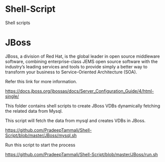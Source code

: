 # Shell-Script
Shell scripts


# JBoss 

JBoss, a division of Red Hat, is the global leader in open source middleware software, combining enterprise-class JEMS open source software with the industry’s leading services and tools to provide simply a better way to transform your business to Service-Oriented Architecture (SOA).

Refer this link for more information.

https://docs.jboss.org/jbossas/docs/Server_Configuration_Guide/4/html-single/



This folder contains shell scripts to create JBoss VDBs dynamically fetching the related data from Mysql.

This script will fetch the data from mysql and creates VDBs in JBoss.

https://github.com/PradeepTammali/Shell-Script/blob/master/JBoss/mysql.sh

Run this script to start the process

https://github.com/PradeepTammali/Shell-Script/blob/master/JBoss/run.sh
